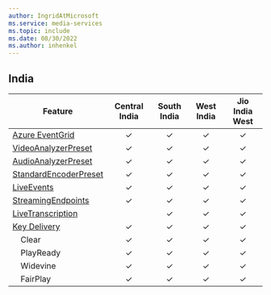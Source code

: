 ```yaml
---
author: IngridAtMicrosoft
ms.service: media-services
ms.topic: include
ms.date: 08/30/2022
ms.author: inhenkel
---
```


<!--Feature availability in region-->
## India

| Feature | Central India | South India | West India | Jio India West |
| --- | :---: | :---: | :---: | :---:|
| [Azure EventGrid](../monitoring/reacting-to-media-services-events.md) |&#10003;|&#10003;|&#10003;|&#10003;|
| [VideoAnalyzerPreset](../analyze-video-audio-files-concept.md)        |&#10003;|&#10003;|&#10003;|&#10003;|
| [AudioAnalyzerPreset](../analyze-video-audio-files-concept.md)        |&#10003;|&#10003;|&#10003;|&#10003;|
| [StandardEncoderPreset](../encode-concept.md)                         |&#10003;|&#10003;|&#10003;|&#10003;|
| [LiveEvents](../stream-live-streaming-concept.md)                     |&#10003;|&#10003;|&#10003;|&#10003;|
| [StreamingEndpoints](../stream-streaming-endpoint-concept.md)         |&#10003;| &#10003;|&#10003;|&#10003;|
| [LiveTranscription](../live-event-live-transcription-how-to.md)       |<!--Central-->|&#10003;|&#10003;|&#10003;|
| [Key Delivery](../drm-content-protection-concept.md)                  |&#10003;|&#10003;|&#10003;|&#10003;|
| &emsp;Clear                                                           |&#10003;|&#10003;|&#10003;|&#10003;|
| &emsp;PlayReady                                                       |&#10003;|&#10003;|&#10003;|&#10003;|
| &emsp;Widevine                                                        |&#10003;|&#10003;|&#10003;|&#10003;|
| &emsp;FairPlay                                                        |&#10003;|&#10003;|&#10003;|&#10003;|

